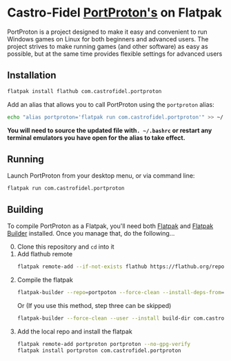 # Castro-Fidel [PortProton's](https://github.com/Castro-Fidel/PortWINE) on Flatpak

PortProton is a project designed to make it easy and convenient to run Windows games on Linux for both beginners and advanced users. The project strives to make running games (and other software) as easy as possible, but at the same time provides flexible settings for advanced users

## Installation

   ```sh
   flatpak install flathub com.castrofidel.portproton
   ```
   
Add an alias that allows you to call PortProton using the `portproton` alias:

```sh
echo "alias portproton='flatpak run com.castrofidel.portproton'" >> ~/.bashrc
```

**You will need to source the updated file with`. ~/.bashrc` or restart any terminal emulators you have open for the alias to take effect.**

## Running
Launch PortProton from your desktop menu, or via command line:

```
flatpak run com.castrofidel.portproton
```

## Building

To compile PortProton as a Flatpak, you'll need both [Flatpak](https://flatpak.org/) and [Flatpak Builder](http://docs.flatpak.org/en/latest/flatpak-builder.html) installed. Once you manage that, do the following...

0. Clone this repository and `cd` into it
1. Add flathub remote
   ```sh
   flatpak remote-add --if-not-exists flathub https://flathub.org/repo/flathub.flatpakrepo
   ```
2. Compile the flatpak
   ```sh
   flatpak-builder --repo=portpoton --force-clean --install-deps-from=flathub build-dir com.castrofidel.portproton.yml
   ```
   Or (If you use this method, step three can be skipped)
   ```sh
   flatpak-builder --force-clean --user --install build-dir com.castrofidel.portproton.yml
   ```
3. Add the local repo and install the flatpak
   ```sh
   flatpak remote-add portproton portproton --no-gpg-verify
   flatpak install portproton com.castrofidel.portproton
   ```
